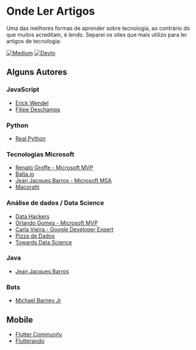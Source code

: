 # Onde Ler Artigos

Uma das melhores formas de aprender sobre tecnologia, ao contrário do que muitos acreditam, é lendo. Separei os sites que mais utilizo para ler artigos de tecnologia:

[![Medium](https://img.shields.io/badge/Medium-12100E?style=for-the-badge&logo=medium&logoColor=white)](https://medium.com/) 
[![Devto](https://img.shields.io/badge/dev.to-0A0A0A?style=for-the-badge&logo=dev.to&logoColor=white)](https://dev.to/)

## Alguns Autores 

### JavaScript 

- [Erick Wendel](https://medium.com/@erickwendel)
- [Filipe Deschamps](https://medium.com/@FilipeDeschamps)

### Python
- [Real Python](https://realpython.com/)

### Tecnologias Microsoft 

- [Renato Groffe - Microsoft MVP](https://renatogroffe.medium.com/)
- [Balta.io](https://medium.com/balta-io/latest)
- [Jean Jacques Barros - Microsoft MSA](https://jjeanjacques10.medium.com/)
- [Macoratti](http://macoratti.net)

### Análise de dados / Data Science

- [Data Hackers](https://medium.com/data-hackers)
- [Orlando Gomes - Microsoft MVP](https://medium.com/@_orlandogomes)
- [Carla Vieira - Google Developer Expert](https://medium.com/@carlaprv)
- [Pizza de Dados](https://medium.com/pizzadedados)
- [Towards Data Science](https://towardsdatascience.com/)

### Java

- [Jean Jacques Barros](https://jjeanjacques10.medium.com/)

### Bots

- [Michael Barney Jr](https://medium.com/@michaelbarneyjr)

## Mobile

- [Flutter Community](https://medium.com/flutter-community)
- [Flutterando](https://medium.com/flutterando)
